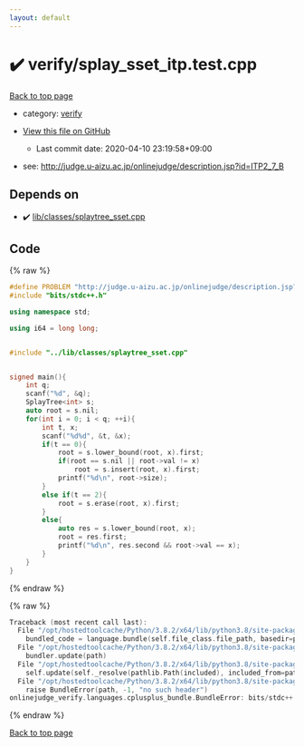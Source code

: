 ```yaml
---
layout: default
---
```


<!-- mathjax config similar to math.stackexchange -->
<script type="text/javascript" async
  src="https://cdnjs.cloudflare.com/ajax/libs/mathjax/2.7.5/MathJax.js?config=TeX-MML-AM_CHTML">
</script>
<script type="text/x-mathjax-config">
  MathJax.Hub.Config({
    TeX: { equationNumbers: { autoNumber: "AMS" }},
    tex2jax: {
      inlineMath: [ ['$','$'] ],
      processEscapes: true
    },
    "HTML-CSS": { matchFontHeight: false },
    displayAlign: "left",
    displayIndent: "2em"
  });
</script>

<script type="text/javascript" src="https://cdnjs.cloudflare.com/ajax/libs/jquery/3.4.1/jquery.min.js"></script>
<script src="https://cdn.jsdelivr.net/npm/jquery-balloon-js@1.1.2/jquery.balloon.min.js" integrity="sha256-ZEYs9VrgAeNuPvs15E39OsyOJaIkXEEt10fzxJ20+2I=" crossorigin="anonymous"></script>
<script type="text/javascript" src="../../assets/js/copy-button.js"></script>
<link rel="stylesheet" href="../../assets/css/copy-button.css" />


# :heavy_check_mark: verify/splay_sset_itp.test.cpp

<a href="../../index.html">Back to top page</a>

* category: <a href="../../index.html#e8418d1d706cd73548f9f16f1d55ad6e">verify</a>
* <a href="{{ site.github.repository_url }}/blob/master/verify/splay_sset_itp.test.cpp">View this file on GitHub</a>
    - Last commit date: 2020-04-10 23:19:58+09:00


* see: <a href="http://judge.u-aizu.ac.jp/onlinejudge/description.jsp?id=ITP2_7_B">http://judge.u-aizu.ac.jp/onlinejudge/description.jsp?id=ITP2_7_B</a>


## Depends on

* :heavy_check_mark: <a href="../../library/lib/classes/splaytree_sset.cpp.html">lib/classes/splaytree_sset.cpp</a>


## Code

<a id="unbundled"></a>
{% raw %}
```cpp
#define PROBLEM "http://judge.u-aizu.ac.jp/onlinejudge/description.jsp?id=ITP2_7_B"
#include "bits/stdc++.h"

using namespace std;

using i64 = long long;


#include "../lib/classes/splaytree_sset.cpp"


signed main(){
    int q;
    scanf("%d", &q);
    SplayTree<int> s;
    auto root = s.nil;
    for(int i = 0; i < q; ++i){
        int t, x;
        scanf("%d%d", &t, &x);
        if(t == 0){
            root = s.lower_bound(root, x).first;
            if(root == s.nil || root->val != x)
                root = s.insert(root, x).first;
            printf("%d\n", root->size);
        }
        else if(t == 2){
            root = s.erase(root, x).first;
        }
        else{
            auto res = s.lower_bound(root, x);
            root = res.first;
            printf("%d\n", res.second && root->val == x);
        }
    }
}

```
{% endraw %}

<a id="bundled"></a>
{% raw %}
```cpp
Traceback (most recent call last):
  File "/opt/hostedtoolcache/Python/3.8.2/x64/lib/python3.8/site-packages/onlinejudge_verify/docs.py", line 340, in write_contents
    bundled_code = language.bundle(self.file_class.file_path, basedir=pathlib.Path.cwd())
  File "/opt/hostedtoolcache/Python/3.8.2/x64/lib/python3.8/site-packages/onlinejudge_verify/languages/cplusplus.py", line 170, in bundle
    bundler.update(path)
  File "/opt/hostedtoolcache/Python/3.8.2/x64/lib/python3.8/site-packages/onlinejudge_verify/languages/cplusplus_bundle.py", line 282, in update
    self.update(self._resolve(pathlib.Path(included), included_from=path))
  File "/opt/hostedtoolcache/Python/3.8.2/x64/lib/python3.8/site-packages/onlinejudge_verify/languages/cplusplus_bundle.py", line 162, in _resolve
    raise BundleError(path, -1, "no such header")
onlinejudge_verify.languages.cplusplus_bundle.BundleError: bits/stdc++.h: line -1: no such header

```
{% endraw %}

<a href="../../index.html">Back to top page</a>


